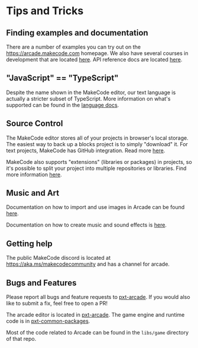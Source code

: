 # Tips and Tricks

## Finding examples and documentation

There are a number of examples you can try out on the https://arcade.makecode.com homepage.
We also have several courses in development that are located [here](https://arcade.makecode.com/courses).
API reference docs are located [here](https://arcade.makecode.com/reference).

## "JavaScript" == "TypeScript"

Despite the name shown in the MakeCode editor, our text language is actually a stricter subset of
TypeScript. More information on what's supported can be found in the [language docs](https://makecode.com/language).

## Source Control

The MakeCode editor stores all of your projects in browser's local storage. The
easiest way to back up a blocks project is to simply "download" it. For text
projects, MakeCode has GitHub integration. Read more [here](https://makecode.com/extensions/github-authoring).

MakeCode also supports "extensions" (libraries or packages) in projects, so it's possible to split your project
into multiple repositories or libraries. Find more information [here](https://makecode.com/extensions).

## Music and Art

Documentation on how to import and use images in Arcade can be found [here](https://arcade.makecode.com/developer/images).

Documentation on how to create music and sound effects is [here](https://arcade.makecode.com/developer/sound).

## Getting help

The public MakeCode discord is located at https://aka.ms/makecodecommunity and has a channel for arcade.


## Bugs and Features

Please report all bugs and feature requests to [pxt-arcade](https://github.com/Microsoft/pxt-arcade/issues).
If you would also like to submit a fix, feel free to open a PR!

The arcade editor is located in [pxt-arcade](https://github.com/Microsoft/pxt-arcade). The game engine and runtime code is in [pxt-common-packages](https://github.com/Microsoft/pxt-common-packages).

Most of the code related to Arcade can be found in the `libs/game` directory of that repo.
